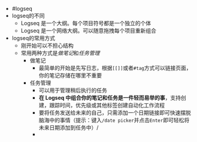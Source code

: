 - #logseq
- logseq的不同
	- Logseq 是一个大纲。每个项目符号都是一个独立的个体
	- Logseq 是一个网络大纲。可以随意拖拽每个项目重新组合
- logseq的常用方式
	- 刚开始可以不担心结构
	- 常用两种方式是*做笔记*和*任务管理*
		- 做笔记
			- 最简单的开始是先写日志，根据`[[]]`或者`#tag`方式可以链接页面，你的笔记存储在哪里不重要
		- 任务管理
			- 可以用于管理稍后执行的任务
			- **在 Logseq 中组合你的笔记和任务是一件轻而易举的事**，支持创建，跟踪时间，优先级或其他标签创建自动化工作流程
			- 要将任务发送给未来的自己，只需添加一个日期链接即可快速摆脱脑海中的事情（提示：键入`/date picker`并点击`Enter`即可轻松将未来日期添加到任务中）/
			-